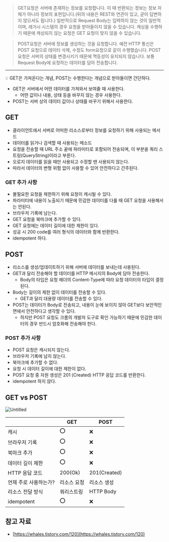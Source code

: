 > GET요청은 서버에 존재하는 정보를 요청합니다. 이 때 반환되는 정보는 정보 자체가 아니라 정보의 표현입니다.(뒤의 내용은 REST와 연관이 있고, 굳이 답변하지 않으셔도 됩니다.) 일반적으로 Request Body는 입력하지 않는 것이 일반적이며, 레거시 시스템의 경우 요청을 받아들이지 않을 수 있습니다. 캐싱을 수행하기 때문에 캐싱되지 않는 요청은 GET 요청이 맞지 않을 수 있습니다.
> 

> POST요청은 서버에 정보를 생성하는 것을 요청합니다. 예전 HTTP 통신은 POST 요청으로 데이터 삭제, 수정도 form요청으로 같이 수행했습니다. POST 요청은 서버의 상태를 변경시키기 때문에 멱등성이 유지되지 않습니다. 보통 Request Body에 요청하는 데이터를 담아 전송합니다.
> 

---

<aside>
💡 GET은 가져온다는 개념, POST는 수행한다는 개념으로 받아들이면 간단하다.

</aside>

- GET은 서버에서 어떤 데이터를 가져와서 보여줄 때 사용한다.
    - 어떤 값이나 내용, 상태 등을 바꾸지 않는 경우 사용한다.
- POST는 서버 상의 데이터 값이나 상태를 바꾸기 위해서 사용한다.

## GET

- 클라이언트에서 서버로 어떠한 리소스로부터 정보를 요청하기 위해 사용되는 메서드
- 데이터를 읽거나 검색할 때 사용되는 메소드
- 요청을 전송할 때 URL 주소 끝에 파라미터로 포함되어 전송되며, 이 부분을 쿼리 스트링(QueryString)이라고 부른다.
- 오로지 데이터를 읽을 때만 사용되고 수정할 땐 사용되지 않는다.
- 따라서 데이터의 변형 위험 없이 사용할 수 있어 안전하다고 간주된다.

### GET 추가 사항

- 불필요한 요청을 제한하기 위해 요청이 캐시될 수 있다.
- 파라미터에 내용이 노출되기 때문에 민감한 데이터를 다룰 때 GET 요청을 사용해서는 안된다.
- 브라우저 기록에 남는다.
- GET 요청을 북마크에 추가할 수 있다.
- GET 요청에는 데이터 길이에 대한 제한이 있다.
- 성공 시 200 code를 여러 형식의 데이터와 함께 반환한다.
- idempotent 하다.

## POST

- 리소스를 생성/업데이트하기 위해 서버에 데이터를 보내는데 사용된다.
- GET과 달리 전송해야 할 데이터를 HTTP 메시지의 Body에 담아 전송한다.
    - Body의 타입은 요청 헤더의 Content-Type에 따라 요청 데이터의 타입이 결정된다.
- Body는 길이의 제한 없이 데이터를 전송할 수 있다.
    - GET과 달리 대용량 데이터를 전송할 수 있다.
- POST는 데이터가 Body로 전송되고, 내용이 눈에 보이지 않아 GET보다 보안적인 면에서 안전하다고 생각할 수 있다.
    - 하지만 POST 요청도 크롬의 개발자 도구로 확인 가능하기 때문에 민감한 데이터의 경우 반드시 암호화해 전송해야 한다.

### POST 추가 사항

- POST 요청은 캐시되지 않는다.
- 브라우저 기록에 남지 않는다.
- 북마크에 추가할 수 없다.
- 요청 시 데이터 길이에 대한 제한이 없다.
- POST 요청 중 자원 생성은 201 (Created) HTTP 응답 코드를 반환한다.
- idempotent 하지 않다.

## GET vs POST

![Untitled](https://s3-us-west-2.amazonaws.com/secure.notion-static.com/bd8c44bc-838f-4a4f-89d3-849a26c3dbd7/Untitled.png)

|  | GET | POST |
| --- | --- | --- |
| 캐시 | ⭕️ | ❌ |
| 브라우저 기록 | ⭕️ | ❌ |
| 북마크 추가 | ⭕️ | ❌ |
| 데이터 길이 제한 | ⭕️ | ❌ |
| HTTP 응답 코드 | 200(Ok) | 201(Created) |
| 언제 주로 사용하는가? | 리소스 요청 | 리소스 생성 |
| 리소스 전달 방식 | 쿼리스트링 | HTTP Body |
| idempotent | ⭕️ | ❌ |

## 참고 자료

- [https://whales.tistory.com/120](https://whales.tistory.com/120)